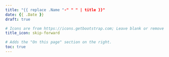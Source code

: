 ```yaml
---
title: "{{ replace .Name "-" " " | title }}"
date: {{ .Date }}
draft: true

# Icons are from https://icons.getbootstrap.com; Leave blank or remove for none.
title_icon: skip-forward

# Adds the "On this page" section on the right.
toc: true
---
```


